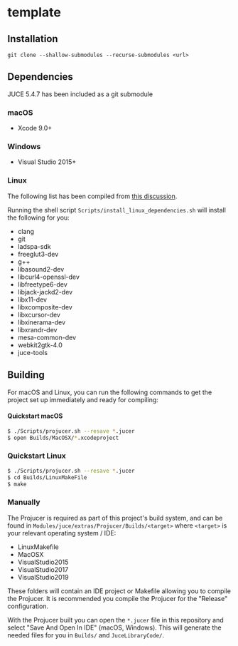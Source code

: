 # template

<!--Project description-->

## Installation

`git clone --shallow-submodules --recurse-submodules <url>`

## Dependencies

JUCE 5.4.7 has been included as a git submodule

### macOS

- Xcode 9.0+

### Windows

- Visual Studio 2015+

### Linux

The following list has been compiled from [this discussion](https://forum.juce.com/t/list-of-juce-dependencies-under-linux/15121).

Running the shell script `Scripts/install_linux_dependencies.sh` will install the following for you:

- clang
- git
- ladspa-sdk
- freeglut3-dev
- g++
- libasound2-dev
- libcurl4-openssl-dev
- libfreetype6-dev
- libjack-jackd2-dev
- libx11-dev
- libxcomposite-dev
- libxcursor-dev
- libxinerama-dev
- libxrandr-dev
- mesa-common-dev
- webkit2gtk-4.0
- juce-tools

## Building

For macOS and Linux, you can run the following commands to get the project set up immediately and ready for compiling:

#### Quickstart macOS

```bash
$ ./Scripts/projucer.sh --resave *.jucer
$ open Builds/MacOSX/*.xcodeproject
```

### Quickstart Linux

```bash
$ ./Scripts/projucer.sh --resave *.jucer
$ cd Builds/LinuxMakeFile
$ make
```

### Manually

The Projucer is required as part of this project's build system, and can be found in `Modules/juce/extras/Projucer/Builds/<target>` where `<target>` is your relevant operating system / IDE:

- LinuxMakefile
- MacOSX
- VisualStudio2015
- VisualStudio2017
- VisualStudio2019

These folders will contain an IDE project or Makefile allowing you to compile the Projucer. It is recommended you compile the Projucer for the "Release" configuration.

With the Projucer built you can open the `*.jucer` file in this repository and select "Save And Open In IDE" (macOS, Windows). This will generate the needed files for you in `Builds/` and `JuceLibraryCode/`.
